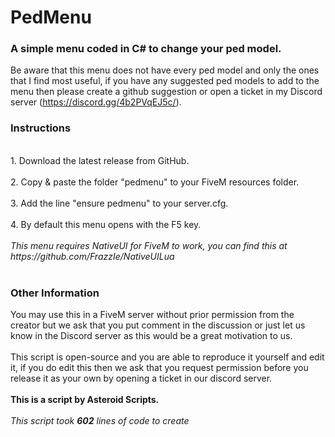 # PedMenu

<h3>A simple menu coded in C# to change your ped model.</h3>

Be aware that this menu does not have every ped model and only the ones that I find most useful,
if you have any suggested ped models to add to the menu then please create a github suggestion or
open a ticket in my Discord server (https://discord.gg/4b2PVqEJ5c/).

<h3>Instructions</h3>
<br>
1. Download the latest release from GitHub.
<br><br>
2. Copy & paste the folder "pedmenu" to your FiveM resources folder.
<br><br>
3. Add the line "ensure pedmenu" to your server.cfg.
<br><br>
4. By default this menu opens with the F5 key.
<br><br>
<i>This menu requires NativeUI for FiveM to work, you can find this at https://github.com/FrazzIe/NativeUILua</i>
<br><br>
<h3>Other Information</h3>
You may use this in a FiveM server without prior permission from the creator but we ask that you put comment
in the discussion or just let us know in the Discord server as this would be a great motivation to us.
<br><br>
This script is open-source and you are able to reproduce it yourself and edit it, if you do edit this then
we ask that you request permission before you release it as your own by opening a ticket in our discord
server.
<br><br>
<b>This is a script by Asteroid Scripts.</b>
<br><br>
<i>This script took <b>602</b> lines of code to create</i>
